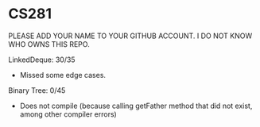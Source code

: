 # CS281  

PLEASE ADD YOUR NAME TO YOUR GITHUB ACCOUNT. I DO NOT KNOW WHO OWNS THIS REPO.

LinkedDeque: 30/35
  * Missed some edge cases.

Binary Tree: 0/45
 * Does not compile (because calling getFather method that did not exist, among other compiler errors)
